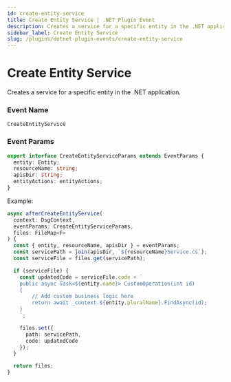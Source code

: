 ```yaml
---
id: create-entity-service
title: Create Entity Service | .NET Plugin Event
description: Creates a service for a specific entity in the .NET application.
sidebar_label: Create Entity Service
slug: /plugins/dotnet-plugin-events/create-entity-service
---
```


# Create Entity Service


Creates a service for a specific entity in the .NET application.

### Event Name

`CreateEntityService`

### Event Params

```ts
export interface CreateEntityServiceParams extends EventParams {
  entity: Entity;
  resourceName: string;
  apisDir: string;
  entityActions: entityActions;
}
```

Example:

```ts
async afterCreateEntityService(
  context: DsgContext,
  eventParams: CreateEntityServiceParams,
  files: FileMap<F>
) {
  const { entity, resourceName, apisDir } = eventParams;
  const servicePath = join(apisDir, `${resourceName}Service.cs`);
  const serviceFile = files.get(servicePath);

  if (serviceFile) {
    const updatedCode = serviceFile.code + `
    public async Task<${entity.name}> CustomOperation(int id)
    {
        // Add custom business logic here
        return await _context.${entity.pluralName}.FindAsync(id);
    }
    `;

    files.set({
      path: servicePath,
      code: updatedCode
    });
  }

  return files;
}
```